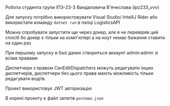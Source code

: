 Робота студента групи ІПЗ-23-3 Вандаловича В'ячеслава (ipz233_vvv)

Для запуску потрібно використовувати Visual Studio/ IntelliJ Rider або використати команду `dotnet run` в папці LogisticsAPI

Можна спробувати запустити ще через докер, але я не перевіряв цей спосіб бо докер є тільки на комп'ютері а на ноут немає бажання ставити на один раз

При першому запуску в базі даних створиться аккаунт admin:admin зі всіма правами

Диспетчери з правом CanEditDispatchers можуть редагувати інших диспетчерів, диспетчери без цього права мають можливість тільки редагувати водіїв.

Проект використовує JWT авторизацію

В корені проекту є файл запитів `postman.json`
